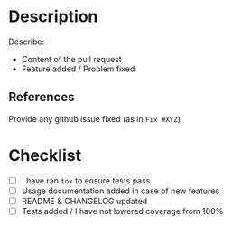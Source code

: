 # Description

Describe:

* Content of the pull request
* Feature added / Problem fixed

## References

Provide any github issue fixed (as in ``Fix #XYZ``)

# Checklist

* [ ] I have ran `tox` to ensure tests pass
* [ ] Usage documentation added in case of new features
* [ ] README & CHANGELOG updated
* [ ] Tests added / I have not lowered coverage from 100%
